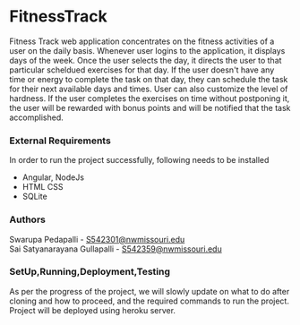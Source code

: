 # FitnessTrack
Fitness Track web application concentrates on the fitness activities of a user on the daily basis. Whenever user logins to the application, it displays days of the week. Once the user selects the day, it directs the user to that particular scheldued exercises for that day. If the user doesn't have any time or energy to complete the task on that day, they can schedule the task for their next available days and times. User can also customize the level of hardness. If the user completes the exercises on time without postponing it, the user will be rewarded with bonus points and will be notified that the task accomplished.

### External Requirements
In order to run the project successfully, following needs to be installed
* Angular, NodeJs
* HTML CSS
* SQLite

### Authors
Swarupa Pedapalli - S542301@nwmissouri.edu </br>
Sai Satyanarayana Gullapalli - S542359@nwmissouri.edu

### SetUp,Running,Deployment,Testing
As per the progress of the project, we will slowly update on what to do after cloning and how to proceed, and the required commands to run the project. </br>
Project will be deployed using heroku server.
